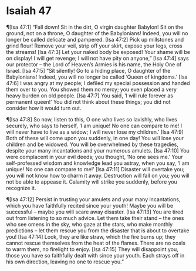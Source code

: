 # Isaiah 47

¶[Isa 47:1] “Fall down! Sit in the dirt, O virgin daughter Babylon! Sit on the ground, not on a throne, O daughter of the Babylonians! Indeed, you will no longer be called delicate and pampered.
[Isa 47:2] Pick up millstones and grind flour! Remove your veil, strip off your skirt, expose your legs, cross the streams!
[Isa 47:3] Let your naked body be exposed! Your shame will be on display! I will get revenge; I will not have pity on anyone,”
[Isa 47:4] says our protector – the Lord of Heaven’s Armies is his name, the Holy One of Israel.
[Isa 47:5] “Sit silently! Go to a hiding place, O daughter of the Babylonians! Indeed, you will no longer be called ‘Queen of kingdoms.’
[Isa 47:6] I was angry at my people; I defiled my special possession and handed them over to you. You showed them no mercy; you even placed a very heavy burden on old people.
[Isa 47:7] You said, ‘I will rule forever as permanent queen!’ You did not think about these things; you did not consider how it would turn out.

¶[Isa 47:8] So now, listen to this, O one who lives so lavishly, who lives securely, who says to herself, ‘I am unique! No one can compare to me! I will never have to live as a widow; I will never lose my children.’
[Isa 47:9] Both of these will come upon you suddenly, in one day! You will lose your children and be widowed. You will be overwhelmed by these tragedies, despite your many incantations and your numerous amulets.
[Isa 47:10] You were complacent in your evil deeds; you thought, ‘No one sees me.’ Your self-professed wisdom and knowledge lead you astray, when you say, ‘I am unique! No one can compare to me!’
[Isa 47:11] Disaster will overtake you; you will not know how to charm it away. Destruction will fall on you; you will not be able to appease it. Calamity will strike you suddenly, before you recognize it.

¶[Isa 47:12] Persist in trusting your amulets and your many incantations, which you have faithfully recited since your youth! Maybe you will be successful – maybe you will scare away disaster.
[Isa 47:13] You are tired out from listening to so much advice. Let them take their stand – the ones who see omens in the sky, who gaze at the stars, who make monthly predictions – let them rescue you from the disaster that is about to overtake you!
[Isa 47:14] Look, they are like straw, which the fire burns up; they cannot rescue themselves from the heat of the flames. There are no coals to warm them, no firelight to enjoy.
[Isa 47:15] They will disappoint you, those you have so faithfully dealt with since your youth. Each strays off in his own direction, leaving no one to rescue you.”
